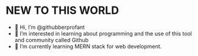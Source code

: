 # NEW TO THIS WORLD


- 👋 Hi, I’m @githubberprofant
- 👀 I’m interested in learning about programming and the use of this tool and community called Github
- 🌱 I’m currently learning MERN stack for web development.


